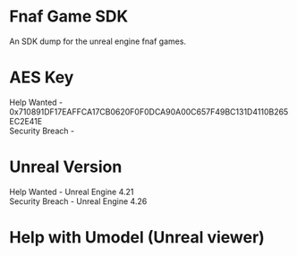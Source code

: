 # Fnaf Game SDK
An SDK dump for the unreal engine fnaf games.

# AES Key
Help Wanted - 0x710891DF17EAFFCA17CB0620F0F0DCA90A00C657F49BC131D4110B265EC2E41E  
Security Breach -

# Unreal Version
Help Wanted - Unreal Engine 4.21  
Security Breach - Unreal Engine 4.26

# Help with Umodel (Unreal viewer)
